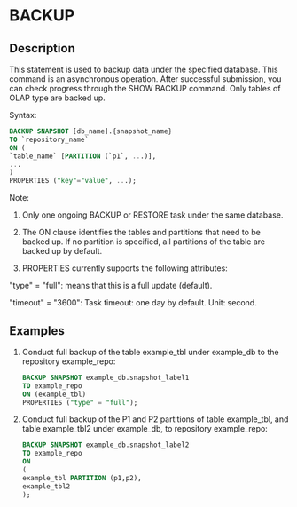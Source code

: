 # BACKUP

## Description

This statement is used to backup data under the specified database. This command is an asynchronous operation. After successful submission, you can check progress through the SHOW BACKUP command. Only tables of OLAP type are backed up.

Syntax:

```sql
BACKUP SNAPSHOT [db_name].{snapshot_name}
TO `repository_name`
ON (
`table_name` [PARTITION (`p1`, ...)],
...
)
PROPERTIES ("key"="value", ...);
```

Note:

1. Only one ongoing BACKUP or RESTORE task under the same database.

2. The ON clause identifies the tables and partitions that need to be backed up. If no partition is specified, all partitions of the table are backed up by default.

3. PROPERTIES currently supports the following attributes:

  "type" = "full": means that this is a full update (default).

  "timeout" = "3600": Task timeout: one day by default. Unit: second.

## Examples

1. Conduct full backup of the table example_tbl under example_db to the repository example_repo:

    ```sql
    BACKUP SNAPSHOT example_db.snapshot_label1
    TO example_repo
    ON (example_tbl)
    PROPERTIES ("type" = "full");
    ```

2. Conduct full backup of the P1 and P2 partitions of table example_tbl, and table example_tbl2 under example_db, to repository example_repo:

    ```sql
    BACKUP SNAPSHOT example_db.snapshot_label2
    TO example_repo
    ON
    (
    example_tbl PARTITION (p1,p2),
    example_tbl2
    );
    ```

